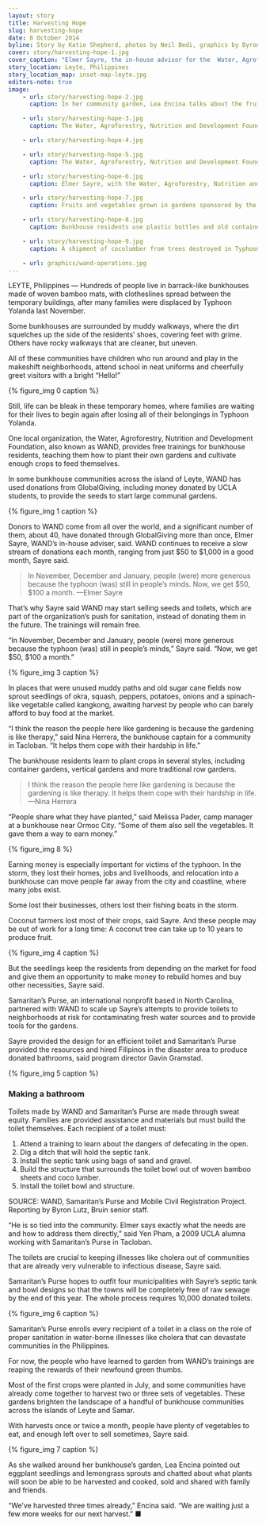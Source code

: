 ```yaml
---
layout: story
title: Harvesting Hope
slug: harvesting-hope
date: 8 October 2014
byline: Story by Katie Shepherd, photos by Neil Bedi, graphics by Byron Lutz
cover: story/harvesting-hope-1.jpg
cover_caption: "Elmer Sayre, the in-house advisor for the  Water, Agroforestry, Nutrition and Development Foundation, explains one of his strategies for Typhoon Yolanda recovery: teaching survivors to grow their own food."
story_location: Leyte, Philippines
story_location_map: inset-map-leyte.jpg
editors-note: true
image:
    - url: story/harvesting-hope-2.jpg
      caption: In her community garden, Lea Encina talks about the fruits and vegetables the bunkhouse residents have planted, harvested, eaten and sold in the past three months. 

    - url: story/harvesting-hope-3.jpg
      caption: The Water, Agroforestry, Nutrition and Development Foundation and Samaritan’s Purse teamed up to sponsor gardens in bunkhouse communities around Tacloban. WAND provided seeds and teaches the skills and techniques necessary to grow several types of vegetables that can be eaten, shared and sold by displaced residents living in temporary housing. 

    - url: story/harvesting-hope-4.jpg

    - url: story/harvesting-hope-5.jpg
      caption: The Water, Agroforestry, Nutrition and Development Foundation teaches displaced persons living in bunkhouses several different styles of gardening.

    - url: story/harvesting-hope-6.jpg
      caption: Elmer Sayre, with the Water, Agroforestry, Nutrition and Development Foundation, designed a water-efficient toilet specifically for residents in the Philippines. 

    - url: story/harvesting-hope-7.jpg
      caption: Fruits and vegetables grown in gardens sponsored by the Water, Agroforestry, Nutrition and Development Foundation are often incorporated into meals such as stew.

    - url: story/harvesting-hope-8.jpg
      caption: Bunkhouse residents use plastic bottles and old containers to start seedlings that will be transplanted into larger areas.

    - url: story/harvesting-hope-9.jpg
      caption: A shipment of cocolumber from trees destroyed in Typhoon Yolanda can help to make the fences and supports in bunkhouse gardens. 

    - url: graphics/wand-operations.jpg
---
```


LEYTE, Philippines — Hundreds of people live in barrack-like bunkhouses made of woven bamboo mats, with clotheslines spread between the temporary buildings, after many families were displaced by Typhoon Yolanda last November.

Some bunkhouses are surrounded by muddy walkways, where the dirt squelches up the side of the residents’ shoes, covering feet with grime. Others have rocky walkways that are cleaner, but uneven.

All of these communities have children who run around and play in the makeshift neighborhoods, attend school in neat uniforms and cheerfully greet visitors with a bright “Hello!” 

{% figure_img 0 caption %}

Still, life can be bleak in these temporary homes, where families are waiting for their lives to begin again after losing all of their belongings in Typhoon Yolanda.

One local organization, the Water, Agroforestry, Nutrition and Development Foundation, also known as WAND, provides free trainings for bunkhouse residents, teaching them how to plant their own gardens and cultivate enough crops to feed themselves.

In some bunkhouse communities across the island of Leyte, WAND has used donations from GlobalGiving, including money donated by UCLA students, to provide the seeds to start large communal gardens.

{% figure_img 1 caption %}

Donors to WAND come from all over the world, and a significant number of them, about 40, have donated through GlobalGiving more than once, Elmer Sayre, WAND’s in-house adviser, said. WAND continues to receive a slow stream of donations each month, ranging from just $50 to $1,000 in a good month, Sayre said.

<blockquote>In November, December and January, people (were) more generous because the typhoon (was) still in people’s minds. Now, we get $50, $100 a month.<span class="blockquote-attribution"> —Elmer Sayre</span></blockquote>

That’s why Sayre said WAND may start selling seeds and toilets, which are part of the organization’s push for sanitation, instead of donating them in the future. The trainings will remain free.

“In November, December and January, people (were) more generous because the typhoon (was) still in people’s minds,” Sayre said. “Now, we get $50, $100 a month.”

{% figure_img 3 caption %}

In places that were unused muddy paths and old sugar cane fields now sprout seedlings of okra, squash, peppers, potatoes, onions and a spinach-like vegetable called kangkong, awaiting harvest by people who can barely afford to buy food at the market. 

“I think the reason the people here like gardening is because the gardening is like therapy,” said Nina Herrera, the bunkhouse captain for a community in Tacloban. “It helps them cope with their hardship in life.”

The bunkhouse residents learn to plant crops in several styles, including container gardens, vertical gardens and more traditional row gardens. 

<blockquote>I think the reason the people here like gardening is because the gardening is like therapy. It helps them cope with their hardship in life.<span class="blockquote-attribution">—Nina Herrera</span></blockquote>

“People share what they have planted,” said Melissa Pader, camp manager at a bunkhouse near Ormoc City. “Some of them also sell the vegetables. It gave them a way to earn money.” 

{% figure_img 8 %}


Earning money is especially important for victims of the typhoon. In the storm, they lost their homes, jobs and livelihoods, and relocation into a bunkhouse can move people far away from the city and coastline, where many jobs exist. 

Some lost their businesses, others lost their fishing boats in the storm. 

Coconut farmers lost most of their crops, said Sayre. And these people may be out of work for a long time: A coconut tree can take up to 10 years to produce fruit.

{% figure_img 4 caption %}

But the seedlings keep the residents from depending on the market for food and give them an opportunity to make money to rebuild homes and buy other necessities, Sayre said. 

Samaritan’s Purse, an international nonprofit based in North Carolina, partnered with WAND to scale up Sayre’s attempts to provide toilets to neighborhoods at risk for contaminating fresh water sources and to provide tools for the gardens. 

Sayre provided the design for an efficient toilet and Samaritan’s Purse provided the resources and hired Filipinos in the disaster area to produce donated bathrooms, said program director Gavin Gramstad. 

{% figure_img 5 caption %}

<div class="infobox full-width">
<h3>Making a bathroom</h3>
<p>Toilets made by WAND and Samaritan’s Purse are made through sweat equity. Families are provided assistance and materials but must build the toilet themselves. Each recipient of a toilet must:</p>
<ol>
<li>Attend a training to learn about the dangers of defecating in the open.</li>
<li>Dig a ditch that will hold the septic tank.</li>
<li>Install the septic tank using bags of sand and gravel.</li>
<li>Build the structure that surrounds the toilet bowl out of woven bamboo sheets and coco lumber.</li>
<li>Install the toilet bowl and structure.</li>
</ol>
<span class="source">SOURCE: WAND, Samaritan’s Purse and Mobile Civil Registration Project. Reporting by Byron Lutz, Bruin senior staff.</span>
</div>

“He is so tied into the community. Elmer says exactly what the needs are and how to address them directly,” said Yen Pham, a 2009 UCLA alumna working with Samaritan’s Purse in Tacloban. 

The toilets are crucial to keeping illnesses like cholera out of communities that are already very vulnerable to infectious disease, Sayre said. 

Samaritan’s Purse hopes to outfit four municipalities with Sayre’s septic tank and bowl designs so that the towns will be completely free of raw sewage by the end of this year. The whole process requires 10,000 donated toilets. 

{% figure_img 6 caption %}

Samaritan’s Purse enrolls every recipient of a toilet in a class on the role of proper sanitation in water-borne illnesses like cholera that can devastate communities in the Philippines. 

For now, the people who have learned to garden from WAND’s trainings are reaping the rewards of their newfound green thumbs. 

Most of the first crops were planted in July, and some communities have already come together to harvest two or three sets of vegetables. These gardens brighten the landscape of a handful of bunkhouse communities across the islands of Leyte and Samar. 

With harvests once or twice a month, people have plenty of vegetables to eat, and enough left over to sell sometimes, Sayre said.

{% figure_img 7 caption %}

As she walked around her bunkhouse’s garden, Lea Encina pointed out eggplant seedlings and lemongrass sprouts and chatted about what plants will soon be able to be harvested and cooked, sold and shared with family and friends. 

“We’ve harvested three times already,” Encina said. “We are waiting just a few more weeks for our next harvest.” ■

